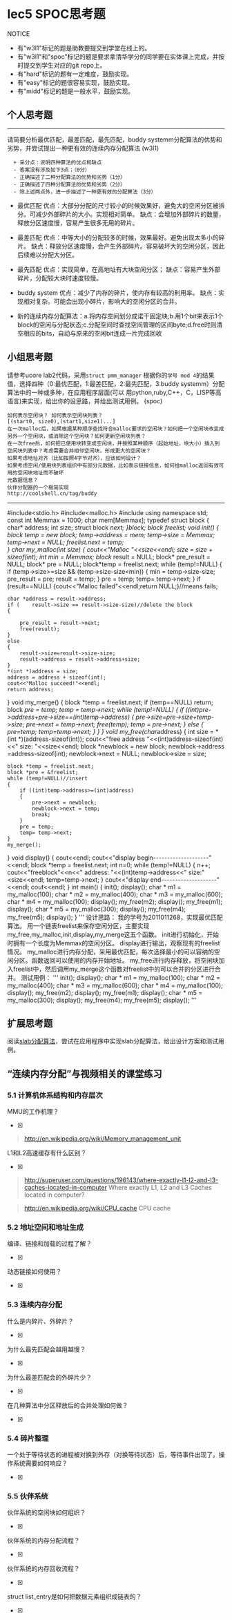 # lec5 SPOC思考题


NOTICE
- 有"w3l1"标记的题是助教要提交到学堂在线上的。
- 有"w3l1"和"spoc"标记的题是要求拿清华学分的同学要在实体课上完成，并按时提交到学生对应的git repo上。
- 有"hard"标记的题有一定难度，鼓励实现。
- 有"easy"标记的题很容易实现，鼓励实现。
- 有"midd"标记的题是一般水平，鼓励实现。


## 个人思考题
---

请简要分析最优匹配，最差匹配，最先匹配，buddy systemm分配算法的优势和劣势，并尝试提出一种更有效的连续内存分配算法 (w3l1)
```
  + 采分点：说明四种算法的优点和缺点
  - 答案没有涉及如下3点；（0分）
  - 正确描述了二种分配算法的优势和劣势（1分）
  - 正确描述了四种分配算法的优势和劣势（2分）
  - 除上述两点外，进一步描述了一种更有效的分配算法（3分）
 ```
- 最优匹配
优点：大部分分配的尺寸较小的时候效果好，避免大的空闲分区被拆分。可减少外部碎片的大小。实现相对简单。
缺点：会增加外部碎片的数量，释放分区速度慢，容易产生很多无用的碎片。 
- 最差匹配 优点：中等大小的分配较多的时候，效果最好。避免出现太多小的碎片。
缺点：释放分区速度慢，会产生外部碎片。容易破坏大的空闲分区，因此后续难以分配大分区。 
- 最先匹配
优点：实现简单，在高地址有大块空闲分区；
缺点：容易产生外部碎片，分配较大块时速度较慢。
- buddy system 
优点：减少了内存的碎片，使内存有较高的利用率。 
缺点：实现相对复杂。可能会出现小碎片，影响大的空闲分区的合并。  

- 新的连续内存分配算法：a.将内存空间划分成诺干固定块;b.用1个bit来表示1个block的空闲与分配状态;c.分配空间时查找空间管理的区间byte;d.free时则清空相应的bits，自动与原来的空闲bit连成一片完成回收
>  

## 小组思考题

请参考ucore lab2代码，采用`struct pmm_manager` 根据你的`学号 mod 4`的结果值，选择四种（0:最优匹配，1:最差匹配，2:最先匹配，3:buddy systemm）分配算法中的一种或多种，在应用程序层面(可以 用python,ruby,C++，C，LISP等高语言)来实现，给出你的设思路，并给出测试用例。 (spoc)

```
如何表示空闲块？ 如何表示空闲块列表？ 
[(start0, size0),(start1,size1)...]
在一次malloc后，如果根据某种顺序查找符合malloc要求的空闲块？如何把一个空闲块改变成另外一个空闲块，或消除这个空闲块？如何更新空闲块列表？
在一次free后，如何把已使用块转变成空闲块，并按照某种顺序（起始地址，块大小）插入到空闲块列表中？考虑需要合并相邻空闲块，形成更大的空闲块？
如果考虑地址对齐（比如按照4字节对齐），应该如何设计？
如果考虑空闲/使用块列表组织中有部分元数据，比如表示链接信息，如何给malloc返回有效可用的空闲块地址而不破坏
元数据信息？
伙伴分配器的一个极简实现
http://coolshell.cn/tag/buddy
```

--- 
#include<stdio.h>
#include<malloc.h>
#include <iostream>
using namespace std;
const int Memmax = 1000;
char mem[Memmax];
typedef struct block
{
    char* address; 
    int size; 
    struct block *next;
}block;
block freelist;
void init()
{
    block *temp = new block;
    temp->address = mem;
    temp->size = Memmax;
    temp->next = NULL;
    freelist.next = temp;  
}
char* my_malloc(int size)
{
    cout<<"Malloc "<<size<<endl;
    size = size + sizeof(int);
    int min = Memmax;
    block* result = NULL;
    block* pre_result = NULL;
    block* pre = NULL;
    block*temp = freelist.next;
    while (temp!=NULL)
    {
        if (temp->size>=size && (temp->size-size<min))
        {
            min = temp->size-size;
            pre_result = pre;
            result = temp;
        }
        pre = temp;
        temp= temp->next;
    }
    if (result==NULL) {cout<<"Malloc failed"<<endl;return NULL;}//means fails;

    char *address = result->address;
    if (    result->size == result->size-size)//delete the block
    {

        pre_result = result->next;
        free(result);
    }
    else
    {
        result->size=result->size-size;
        result->address = result->address+size;
    }
    *(int *)address = size;
    address = address + sizeof(int);
    cout<<"Malloc succeed!"<<endl;
    return address;

}
void my_merge()
{
    block *temp = freelist.next;
    if (temp==NULL) return;
    block *pre = temp;
    temp = temp->next;
    while (temp!=NULL)
    {
        if ((int)pre->address+pre->size==(int)temp->address)
        {
            pre->size=pre->size+temp->size;
            pre->next = temp->next;
            free(temp);
            temp = pre->next;
        }
        else
        {
            pre=temp;
            temp=temp->next;
        }
    }
}
void my_free(char*address)
{
    int size = *(int *)(address-sizeof(int));
    cout<<"free address "<<(int)address-sizeof(int)<<" size: "<<size<<endl;
    block *newblock = new block;
    newblock->address =address-sizeof(int);
    newblock->next = NULL;
    newblock->size = size;

    block *temp = freelist.next;
    block *pre = &freelist;
    while (temp!=NULL)//insert
    {
        if ((int)temp->address>=(int)address)
        {
            pre->next = newblock;
            newblock->next = temp;
            break;
        }
        pre = temp;
        temp= temp->next;
    }
    my_merge();

}
void display()
{
    cout<<endl;
    cout<<"display begin--------------------"<<endl;
    block *temp = freelist.next;
    int n=0;
    while (temp!=NULL)
    {
        n++;
        cout<<"freeblock"<<n<<"  address: "<<(int)temp->address<<" size:"<<temp->size<<endl;
        temp=temp->next;
    }
    cout<<"display end--------------------"<<endl;
    cout<<endl;
}
int main()
{
    init();
    display();
    char * m1 = my_malloc(100);
    char * m2 = my_malloc(400);
    char * m3 = my_malloc(600);
    char * m4 = my_malloc(100);
    display();
    my_free(m2);
    display();
    my_free(m1);
    display();
    char * m5 = my_malloc(300);
    display();
    my_free(m4);
    my_free(m5);
    display();
}
'''
设计思路：
    我的学号为2011011268，实现最优匹配算法。
    用一个链表freelist来保存空闲分区，主要实现my_free,my_malloc,init,display,my_merge这五个函数。
    init进行初始化，开始时拥有一个长度为Memmax的空闲分区。
    display进行输出，观察现有的freelist情况。
    my_malloc进行内存分配，采用最优匹配，每次选择最小的可以容纳的空闲分区。函数返回可以使用的内存开始地址。
    my_free进行内存释放，将空闲块加入freelist中，然后调用my_merge这个函数对freelist中的可以合并的分区进行合并。
测试用例：
'''
    init();
    display();
    char * m1 = my_malloc(100);
    char * m2 = my_malloc(400);
    char * m3 = my_malloc(600);
    char * m4 = my_malloc(100);
    display();
    my_free(m2);
    display();
    my_free(m1);
    display();
    char * m5 = my_malloc(300);
    display();
    my_free(m4);
    my_free(m5);
    display();
'''



## 扩展思考题

阅读[slab分配算法](http://en.wikipedia.org/wiki/Slab_allocation)，尝试在应用程序中实现slab分配算法，给出设计方案和测试用例。

## “连续内存分配”与视频相关的课堂练习

### 5.1 计算机体系结构和内存层次
MMU的工作机理？

- [x]  

>  http://en.wikipedia.org/wiki/Memory_management_unit

L1和L2高速缓存有什么区别？

- [x]  

>  http://superuser.com/questions/196143/where-exactly-l1-l2-and-l3-caches-located-in-computer
>  Where exactly L1, L2 and L3 Caches located in computer?

>  http://en.wikipedia.org/wiki/CPU_cache
>  CPU cache

### 5.2 地址空间和地址生成
编译、链接和加载的过程了解？

- [x]  

>  

动态链接如何使用？

- [x]  

>  


### 5.3 连续内存分配
什么是内碎片、外碎片？

- [x]  

>  

为什么最先匹配会越用越慢？

- [x]  

>  

为什么最差匹配会的外碎片少？

- [x]  

>  

在几种算法中分区释放后的合并处理如何做？

- [x]  

>  

### 5.4 碎片整理
一个处于等待状态的进程被对换到外存（对换等待状态）后，等待事件出现了。操作系统需要如何响应？

- [x]  

>  

### 5.5 伙伴系统
伙伴系统的空闲块如何组织？

- [x]  

>  

伙伴系统的内存分配流程？

- [x]  

>  

伙伴系统的内存回收流程？

- [x]  

>  

struct list_entry是如何把数据元素组织成链表的？

- [x]  

>  



